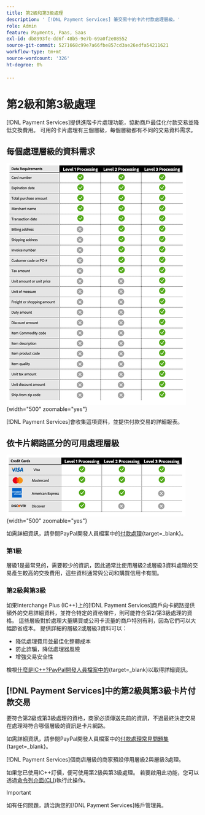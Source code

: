 ```yaml
---
title: 第2級和第3級處理
description: ' [!DNL Payment Services] 筆交易中的卡片付款處理層級。'
role: Admin
feature: Payments, Paas, Saas
exl-id: db8993fe-dd6f-48b5-9e7b-69a0f2e08552
source-git-commit: 5271668c99e7a66fbe857cd3ae26edfa54211621
workflow-type: tm+mt
source-wordcount: '326'
ht-degree: 0%

---
```


# 第2級和第3級處理

[!DNL Payment Services]提供進階卡片處理功能，協助商戶最佳化付款交易並降低交換費用。 可用的卡片處理有三個層級，每個層級都有不同的交易資料需求。

## 每個處理層級的資料需求

![交易報告](assets/level-processing-details.png){width="500" zoomable="yes"}

[!DNL Payment Services]會收集這項資料，並提供付款交易的詳細報表。

## 依卡片網路區分的可用處理層級

![卡片詳細資料](assets/cards-details-level-processing.png){width="500" zoomable="yes"}

如需詳細資訊，請參閱PayPal開發人員檔案中的[付款處理](https://developer.paypal.com/docs/checkout/advanced/processing/){target=_blank}。

### 第1級

層級1是最常見的，需要較少的資訊，因此通常比使用層級2或層級3資料處理的交易產生較高的交換費用，這些資料通常與公司和購買信用卡有關。

### 第2級與第3級

如果Interchange Plus (IC++)上的[!DNL Payment Services]商戶向卡網路提供額外的交易詳細資料，並符合特定的資格條件，則可能符合第2/第3級處理的資格。 這些層級對於處理大量購買或公司卡流量的商戶特別有利，因為它們可以大幅節省成本。 提供詳細的層級2或層級3資料可以：

* 降低處理費用並最佳化整體成本
* 防止詐騙，降低處理器風險
* 增強交易安全性

檢視[什麼是IC++?PayPal開發人員檔案中的](https://www.paypal.com/us/brc/article/what-is-interchange-plus-plus){target=_blank}以取得詳細資訊。

## [!DNL Payment Services]中的第2級與第3級卡片付款交易

要符合第2級或第3級處理的資格，商家必須傳送先前的資訊，不過最終決定交易在處理時符合哪個層級的資訊是卡片網路。

如需詳細資訊，請參閱PayPal開發人員檔案中的[付款處理常見問題集](https://www.paypal.com/us/cshelp/article/ts2278?_ga=1.131773126.875104296.1712843492){target=_blank}。

[!DNL Payment Services]個商店層級的商家預設停用層級2與層級3處理。

如果您已使用IC++訂價，便可使用第2級與第3級處理。 若要啟用此功能，您可以透過[命令列介面(CLI](configure-cli.md))執行此操作。

>[!IMPORTANT]
>
>如有任何問題，請洽詢您的[!DNL Payment Services]帳戶管理員。

